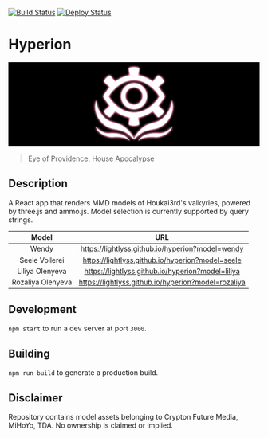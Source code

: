 [![Build Status](https://github.com/lightlyss/hyperion/workflows/build/badge.svg)](https://github.com/lightlyss/hyperion)
[![Deploy Status](https://github.com/lightlyss/hyperion/workflows/deployment/badge.svg)](https://github.com/lightlyss/hyperion)
# Hyperion
![banner](banner.png)
> Eye of Providence, House Apocalypse

## Description
A React app that renders MMD models of Houkai3rd's valkyries, powered by three.js
and ammo.js. Model selection is currently supported by query strings.

| Model | URL |
|:-----:|:---:|
| Wendy | https://lightlyss.github.io/hyperion?model=wendy |
| Seele Vollerei | https://lightlyss.github.io/hyperion?model=seele |
| Liliya Olenyeva | https://lightlyss.github.io/hyperion?model=liliya |
| Rozaliya Olenyeva | https://lightlyss.github.io/hyperion?model=rozaliya |

## Development
`npm start` to run a dev server at port `3000`.

## Building
`npm run build` to generate a production build.

## Disclaimer
Repository contains model assets belonging to Crypton Future Media, MiHoYo, TDA.
No ownership is claimed or implied.
